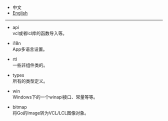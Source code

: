 
* 中文   
* [English](README.en-US.md)   

----  

* api  
vcl或者lcl库的函数导入等。    

* i18n    
App多语言设置。  

* rtl  
一些非组件类的。  

* types  
所有的类型定义。  

* win  
Windows下的一个winapi接口、常量等等。  

* bitmap  
将Go的Image转为VCL/LCL图像对象。  